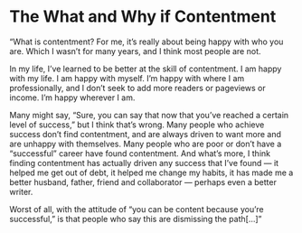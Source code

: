 The What and Why if Contentment
===============================

“What is contentment? For me, it’s really about being happy with who you are. Which I wasn’t for many years, and I think most people are not.

In my life, I’ve learned to be better at the skill of contentment. I am happy with my life. I am happy with myself. I’m happy with where I am professionally, and I don’t seek to add more readers or pageviews or income. I’m happy wherever I am.

Many might say, “Sure, you can say that now that you’ve reached a certain level of success,” but I think that’s wrong. Many people who achieve success don’t find contentment, and are always driven to want more and are unhappy with themselves. Many people who are poor or don’t have a “successful” career have found contentment. And what’s more, I think finding contentment has actually driven any success that I’ve found — it helped me get out of debt, it helped me change my habits, it has made me a better husband, father, friend and collaborator — perhaps even a better writer.

Worst of all, with the attitude of “you can be content because you’re successful,” is that people who say this are dismissing the path[…]”
